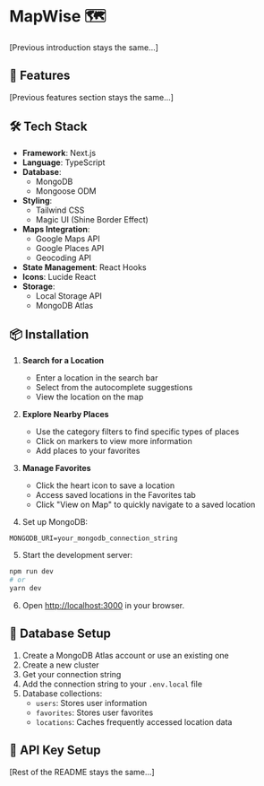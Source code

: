 # MapWise 🗺️

[Previous introduction stays the same...]

## 🌟 Features

[Previous features section stays the same...]

## 🛠️ Tech Stack

- **Framework**: Next.js
- **Language**: TypeScript
- **Database**:
  - MongoDB
  - Mongoose ODM
- **Styling**: 
  - Tailwind CSS
  - Magic UI (Shine Border Effect)
- **Maps Integration**:
  - Google Maps API
  - Google Places API
  - Geocoding API
- **State Management**: React Hooks
- **Icons**: Lucide React
- **Storage**: 
  - Local Storage API
  - MongoDB Atlas

## 📦 Installation

1. **Search for a Location**
   - Enter a location in the search bar
   - Select from the autocomplete suggestions
   - View the location on the map

2. **Explore Nearby Places**
   - Use the category filters to find specific types of places
   - Click on markers to view more information
   - Add places to your favorites

3. **Manage Favorites**
   - Click the heart icon to save a location
   - Access saved locations in the Favorites tab
   - Click "View on Map" to quickly navigate to a saved location

4. Set up MongoDB:
```env
MONGODB_URI=your_mongodb_connection_string
```

5. Start the development server:
```bash
npm run dev
# or
yarn dev
```

6. Open [http://localhost:3000](http://localhost:3000) in your browser.

## 💾 Database Setup

1. Create a MongoDB Atlas account or use an existing one
2. Create a new cluster
3. Get your connection string
4. Add the connection string to your `.env.local` file
5. Database collections:
   - `users`: Stores user information
   - `favorites`: Stores user favorites
   - `locations`: Caches frequently accessed location data

## 🔑 API Key Setup





[Rest of the README stays the same...]
